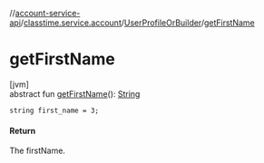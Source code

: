//[account-service-api](../../../index.md)/[classtime.service.account](../index.md)/[UserProfileOrBuilder](index.md)/[getFirstName](get-first-name.md)

# getFirstName

[jvm]\
abstract fun [getFirstName](get-first-name.md)(): [String](https://docs.oracle.com/javase/8/docs/api/java/lang/String.html)

`string first_name = 3;`

#### Return

The firstName.
